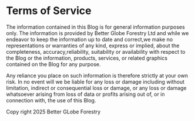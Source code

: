 # Terms of Service

The information contained in this Blog is for general information purposes only. The information is provided by Better Globe Forestry Ltd and while we endeavor to keep the information up to date and correct,we make no representations or warranties of any kind, express or implied, about the completeness, accuracy,reliability, suitability or availability with respect to the Blog or the information, products, services, or related graphics contained on the Blog for any purpose.

Any reliance you place on such information is therefore strictly at your own risk. In no event will we be liable for any loss or damage including without limitation, indirect or consequential loss or damage, or any loss or damage whatsoever arising from loss of data or profits arising out of, or in connection with, the use of this Blog.

<!-- Through this Blog you are able to link to other Blogs which are not under the control of Better Globe Forestry Ltd. -->

<!-- We have no control over the nature, content and availability of those sites. The inclusion of any links does not necessarily imply a recommendation or endorse the views expressed within them.    -->

<p>Copy right 2025 Better GLobe Forestry</p>
